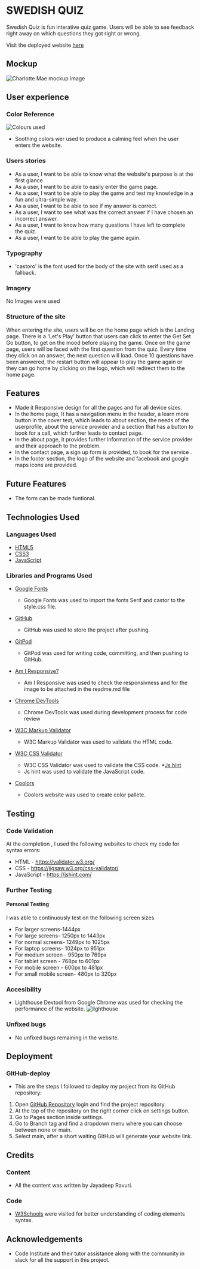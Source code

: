 # SWEDISH QUIZ

Swedish Quiz is fun interative quiz game. Users will be able to see feedback right away on which questions they got right or wrong.

Visit the deployed website [here](https://jayadeepravuri.github.io/project-one/)

## Mockup
![Charlotte Mae mockup image](https://github.com/jayadeepravuri/project2/blob/main/images/mockup.JPG)

## User experience

### Color Reference


![Colours used](https://github.com/jayadeepravuri/project2/blob/a32d49a483f9d88e5860dcd08179890de8983bcf/images/sweden.png)

* Soothing colors wer used to produce a calming feel when the user enters the website.

### Users stories

* As a user, I want to be able to know what the website's purpose is at the first glance
* As a user, I want to be able to easily enter the game page.
* As a user, I want to be able to play the game and test my knowledge in a fun and ultra-simple way.
* As a user, I want to be able to see if my answer is correct.
* As a user, I want to see what was the correct answer if I have chosen an incorrect answer.
* As a user, I want to know how many questions I have left to complete the quiz.
* As a user, I want to be able to play the game again.

### Typography

* 'castoro' is the font used for the body of the site with serif used as a fallback.

### Imagery

No Images were used 

### Structure of the site
When entering the site, users will be on the home page which is the Landing page. There is a 'Let's Play' button that users can click to enter the Get Set Go button, to get on the mood before playing the game. Once on the game page, users will be faced with the first question from the quiz. Every time they click on an answer, the next question will load. Once 10 questions have been answered, the restart button will appear to play the game again or they can go home by clicking on the logo, which will redirect them to the home page.



## Features

* Made it Responsive design for all the pages and for all device sizes.
* In the home page, It has a navigation menu in the header, a learn more button in the cover text, which leads to about section, the needs of the userprofile, about the service provider and a section that has a button to book for a call, which further leads to contact page.
* In the about page, it provides further information of the service provider and their approach to the problem.
* In the contact page, a sign up form is provided, to book for the service .
* In the footer section, the logo of the website and facebook and google maps icons are provided.

## Future Features
* The form can be made funtional.

## Technologies Used

### Languages Used

* [HTML5](https://en.wikipedia.org/wiki/HTML5)
* [CSS3](https://en.wikipedia.org/wiki/CSS)
* [JavaScript](https://en.wikipedia.org/wiki/Javascript)

### Libraries and Programs Used

* [Google Fonts](https://fonts.google.com/)
    - Google Fonts was used to import the fonts Serif and castor to the style.css file.





* [GitHub](https://github.com/)
     - GitHub was used to store the project after pushing.

* [GitPod](https://gitpod.io/)
     - GitPod was used for writing code, committing, and then pushing to GitHub.

* [Am I Responsive?](http://ami.responsivedesign.is/#)
    - Am I Responsive was used to check the responsivness and for the image to be attached in the readme.md file

* [Chrome DevTools](https://developer.chrome.com/docs/devtools/)
    - Chrome DevTools was used during development process for code review 

* [W3C Markup Validator](https://validator.w3.org/)
    - W3C Markup Validator was used to validate the HTML code.

* [W3C CSS Validator](https://jigsaw.w3.org/css-validator/)
    - W3C CSS Validator was used to validate the CSS code.
*[Js hint](https://jshint.com/)
    - Js hint was used to validate the JavaScript code.
* [Coolors](https://coolors.co/)
    - Coolors website was used to create color pallete.



## Testing
### Code Validation

At the completion , I used the following websites to check my code for syntax errors:
*  HTML - https://validator.w3.org/
*  CSS - https://jigsaw.w3.org/css-validator/
* JavaScript - https://jshint.com/

### Further Testing
#### Personal Testing
 I was able to continuously test on the following screen sizes.
* For larger screens-1444px
* For large screens- 1250px to 1443px
* For normal screens- 1249px to 1025px
* For laptop screens- 1024px to 951px
* For medium screen - 950px to 769px
* For tablet screen - 768px to 601px
* For mobile screen - 600px to 481px
* For small mobile screen- 480px to 320px

### Accesibility

* Lighthouse Devtool from Google Chrome was used for checking the performance of the website.
 ![lighthouse](https://github.com/jayadeepravuri/project2/blob/main/images/lighthouse.JPG)

 


    
### Unfixed bugs

* No unfixed bugs remaining in the website.


## Deployment

### GitHub-deploy

* This are the steps I followed to deploy my project from its GitHub repository:

1. Open [GitHub Repository](https://github.com/) login and find the project repository.
2. At the top of the repository on the right corner click on settings button.
3. Go to Pages section inside settings.
4. Go to Branch tag and find a dropdown menu where you can choose between none or main.
5. Select main, after a short waiting GitHub will generate your website link.


## Credits

### Content

* All the content was written by Jayadeep Ravuri.



### Code

* [W3Schools](https://www.w3schools.com/) were visited for better understanding of coding elements syntax.


## Acknowledgements

* Code Institute and their tutor assistance along with the community in slack for 
all the support in this project.
